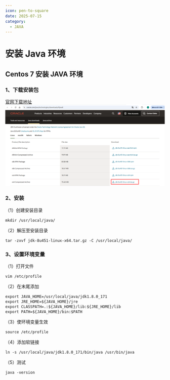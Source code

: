 ```yaml
---
icon: pen-to-square
date: 2025-07-15
category:
  - JAVA
---
```


# 安装 Java 环境

## Centos 7 安装 JAVA 环境
### 1、下载安装包
[官网下载地址](http://www.oracle.com/technetwork/java/javase/downloads/jdk8-downloads-2133151.html)
![down_jdk_package.png](images/down_jdk_package.png)
### 2、安装
（1）创建安装目录
```shell
mkdir /usr/local/java/
```
（2）解压至安装目录
```shell
tar -zxvf jdk-8u451-linux-x64.tar.gz -C /usr/local/java/
```
### 3、设置环境变量
（1）打开文件
```shell
vim /etc/profile
```
（2）在末尾添加
```shell
export JAVA_HOME=/usr/local/java/jdk1.8.0_171
export JRE_HOME=${JAVA_HOME}/jre
export CLASSPATH=.:${JAVA_HOME}/lib:${JRE_HOME}/lib
export PATH=${JAVA_HOME}/bin:$PATH
```
（3）使环境变量生效
```shell
source /etc/profile
```
（4）添加软链接
```shell
ln -s /usr/local/java/jdk1.8.0_171/bin/java /usr/bin/java
```
（5）测试
```shell
java -version
```
